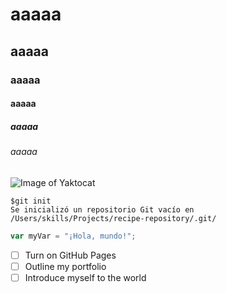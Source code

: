 # aaaaa
## aaaaa
### aaaaa
#### aaaaa
##### aaaaa
###### aaaaa
![Image of Yaktocat](https://octodex.github.com/images/yaktocat.png)
```
$git init
Se inicializó un repositorio Git vacío en /Users/skills/Projects/recipe-repository/.git/
```
``` javascript
var myVar = "¡Hola, mundo!";
```
- [ ] Turn on GitHub Pages
- [ ] Outline my portfolio
- [ ] Introduce myself to the world
